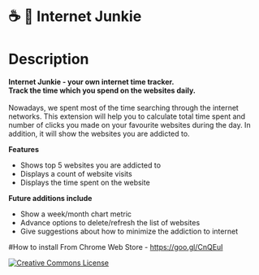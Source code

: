 # ☕️ 🍩 Internet Junkie

# Description
**Internet Junkie - your own internet time tracker.<br /> 
Track the time which you spend on the websites daily.**
<br />
<br />
Nowadays, we spent most of the time searching through the internet networks. This extension will help you to calculate total time spent and number of clicks you made on your favourite websites during the day. In addition, it will show the websites you are addicted to.

**Features**<br />
- Shows top 5 websites you are addicted to
- Displays a count of website visits
- Displays the time spent on the website

**Future additions include**<br />
- Show a week/month chart metric 
- Advance options to delete/refresh the list of websites 
- Give suggestions about how to minimize the addiction to internet

#How to install
From Chrome Web Store - https://goo.gl/CnQEuI

<a rel="license" href="http://creativecommons.org/licenses/by-nc-sa/4.0/"><img alt="Creative Commons License" style="border-width:0" src="https://i.creativecommons.org/l/by-nc-sa/4.0/88x31.png" /></a>
